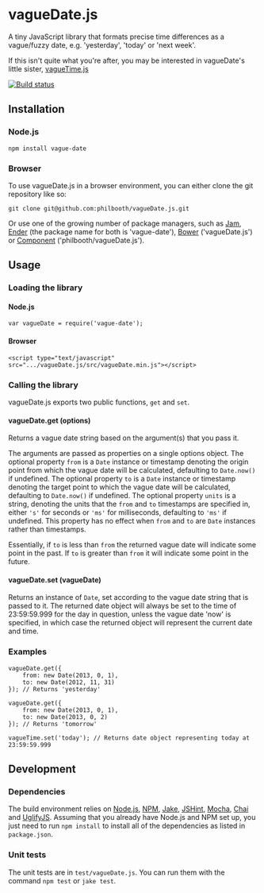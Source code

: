 # vagueDate.js

A tiny JavaScript library
that formats precise time differences
as a vague/fuzzy date,
e.g. 'yesterday', 'today' or 'next week'.

If this isn't quite what you're after,
you may be interested in vagueDate's little sister,
[vagueTime.js][vague-time]

[![Build status][ci-image]][ci-status]

## Installation

### Node.js

```
npm install vague-date
```

### Browser

To use vagueDate.js in a browser environment, you can
either clone the git repository like so:

```
git clone git@github.com:philbooth/vagueDate.js.git
```

Or use one of the growing number of package managers, such as
[Jam],
[Ender] (the package name for both is 'vague-date'),
[Bower] ('vagueDate.js')
or [Component] ('philbooth/vagueDate.js').

## Usage

### Loading the library

#### Node.js

```
var vagueDate = require('vague-date');
```

#### Browser

```
<script type="text/javascript" src=".../vagueDate.js/src/vagueDate.min.js"></script>
```

### Calling the library

vagueDate.js exports two public functions, `get` and `set`.

#### vagueDate.get (options)

Returns a vague date string
based on the argument(s) that you pass it.

The arguments are passed as properties on a single options object.
The optional property `from` is a `Date` instance or timestamp
denoting the origin point from which the vague date will be calculated,
defaulting to `Date.now()` if undefined.
The optional property `to` is a `Date` instance or timestamp
denoting the target point to which the vague date will be calculated,
defaulting to `Date.now()` if undefined.
The optional property `units` is a string,
denoting the units that the `from` and `to` timestamps are specified in,
either `'s'` for seconds or `'ms'` for milliseconds,
defaulting to `'ms'` if undefined.
This property has no effect
when `from` and `to` are `Date` instances
rather than timestamps.

Essentially, if `to` is less than `from` the returned vague date will
indicate some point in the past. If `to` is greater than `from` it will
indicate some point in the future.

#### vagueDate.set (vagueDate)

Returns an instance of `Date`,
set according to the vague date string that is passed to it.
The returned date object
will always be set to the time of 23:59:59.999
for the day in question,
unless the vague date 'now' is specified,
in which case the returned object will represent the current date and time.

### Examples

```
vagueDate.get({
	from: new Date(2013, 0, 1),
	to: new Date(2012, 11, 31)
}); // Returns 'yesterday'

vagueDate.get({
	from: new Date(2013, 0, 1),
	to: new Date(2013, 0, 2)
}); // Returns 'tomorrow'

vagueTime.set('today'); // Returns date object representing today at 23:59:59.999
```

## Development

### Dependencies

The build environment relies on
[Node.js][node],
[NPM],
[Jake],
[JSHint],
[Mocha],
[Chai] and
[UglifyJS].
Assuming that you already have Node.js and NPM set up,
you just need to run `npm install`
to install all of the dependencies as listed in `package.json`.

### Unit tests

The unit tests are in `test/vagueDate.js`.
You can run them with the command `npm test` or `jake test`.

[ci-image]: https://secure.travis-ci.org/philbooth/vagueDate.js.png?branch=master
[ci-status]: http://travis-ci.org/#!/philbooth/vagueDate.js
[vague-time]: https://github.com/philbooth/vagueTime.js
[jam]: http://jamjs.org/
[component]: https://github.com/component/component
[ender]: https://github.com/ender-js/Ender
[bower]: https://github.com/twitter/bower
[node]: http://nodejs.org/
[npm]: https://npmjs.org/
[jake]: https://github.com/mde/jake
[jshint]: https://github.com/jshint/node-jshint
[mocha]: http://visionmedia.github.com/mocha
[chai]: http://chaijs.com/
[uglifyjs]: https://github.com/mishoo/UglifyJS

